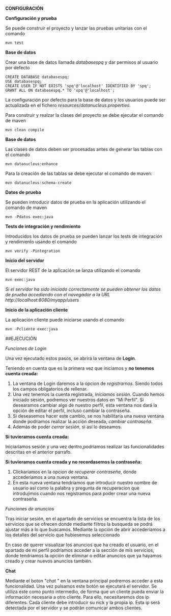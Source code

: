 **CONFIGURACIÓN**

**Configuración y prueba**

Se puede construir el proyecto y lanzar las pruebas unitarias con el comando

```
mvn test
```

**Base de datos**

Crear una base de datos llamada *databasespq* y dar permisos al usuario por defecto


```
CREATE DATABASE databasespq;
USE databasespq;
CREATE USER IF NOT EXISTS 'spq'@'localhost' IDENTIFIED BY 'spq';
GRANT ALL ON databasespq.* TO 'spq'@'localhost';
```

La configuración por defecto para la base de datos y los usuarios puede ser actualizada en el fichero *resources/datanucleus.properties*.

Para construir y realzar la clases del proyecto se debe ejecutar el comando de maven

```
mvn clean compile
```


**Base de datos**

Las clases de datos deben ser procesadas antes de generar las tablas con el comando

```
mvn datanucleus:enhance
```

Para la creación de las tablas se debe ejecutar el comando de maven:

```
mvn datanucleus:schema-create
```

**Datos de prueba**

Se pueden introducir datos de prueba en la aplicación utilizando el comando de maven

```
mvn -Pdatos exec:java
```

**Tests de integración y rendimiento**

Introducidos los datos de prueba se pueden lanzar los tests de integración y rendimiento usando el comando

```
mvn verify -Pintegration
```

**Inicio del servidor**

El servidor REST de la aplicación se lanza utilizando el comando

```
mvn exec:java
```

*Si el servidor ha sido iniciado correctamente se pueden obtener los datos de prueba accediendo con el navegador a la URL http://localhost:8080/myapp/users*

**Inicio de la aplicación cliente**

La aplicación cliente puede iniciarse usando el comando

```
mvn -Pcliente exec:java
```

##EJECUCIÓN

*Funciones de Login*

Una vez ejecutado estos pasos, se abrirá la ventana de **Login**. 

Teniendo en cuenta que es la primera vez que iniciamos y **no tenemos cuenta creada:**

1. La ventana de Login daremos a la opcion de *registrarnos*. Siendo todos los campos obligatorios de rellenar. 
2. Una vez tenemos la cuenta registrada, *iniciamos sesión*. Cuando hemos iniciado sesión, podremos ver nuestros datos en "Mi Perfil".
Si desearamos cambiar algo de nuestro perfil, esta ventana nos dará la opción de editar el perfil, incluso cambiar la contraseña. 
3. Si deseasemos hacer este cambio, se nos habilitaría una nueva ventana donde podriamos realizar la acción deseada, *cambiar contraseña*. 
4. Además de poder *cerrar sesión*, si así lo deseamos. 

**Si tuvieramos cuenta creada:**

Iniciariamos sesión y una vez dentro,podríamos realizar las funcionalidades descritas
en el anterior parrafo.

**Si tuvieramos cuenta creada y no recordasemos la contraseña:**

1. Clickariamos en la opcion de *recuperar contraseña*, donde accederiamos a una nueva ventana. 
2. En esta nueva ventana tendriamos que introducir nuestro nombre de usuario asi como la palabra y 
pregunta de recuperacion que introdujimos cuando nos registramos para poder crear una nueva contraseña.


*Funciones de anuncios*

Tras iniciar sesión, en el apartado de servicios se encuentra la lista de los servicios que se ofrecen
donde mediante filtros la busqueda se podrá ajustar más a lo que buscamos. Mediante la opción de abrir
accederiamos a los detalles del servicio que hubiesemos seleccionado

En caso de querer visualizar los anuncios que ha creado el usuario, en el apartado de mi perfil 
podríamos acceder a la sección de mis servicios, donde tendriamos la opción de eliminar o editar 
anuncios que ya hayamos creado y crear nuevos anuncios también.

**Chat**

Mediante el boton "*chat* " en la ventana principal podremos acceder a esta funcionalidad. Una vez pulsamos este botón se ejecutará el servidor. 
Se utiliza este como punto intermedio, de forma que un cliente pueda enviar la información necesaria a otro cliente. Para ello, 
necesitaremos dos ip diferentes. Cada cliente debe introducir su nick y la propia ip. Esta ip será detectada por el servidor y se podrán comunicar ambos clientes.
